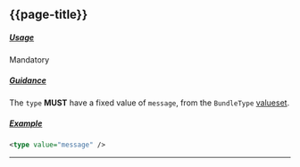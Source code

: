 ## {{page-title}}

<h5><ins>Usage</ins></h5>

<span class="mro-circle mandatory" title="Mandatory"></span> Mandatory


<h5><ins>Guidance</ins></h5>

The `type` **MUST** have a fixed value of `message`, from the `BundleType` [valueset](http://hl7.org/fhir/stu3/codesystem-bundle-type.html#bundle-type-document).

<h5><ins>Example</ins></h5>

```xml
<type value="message" />
```

---